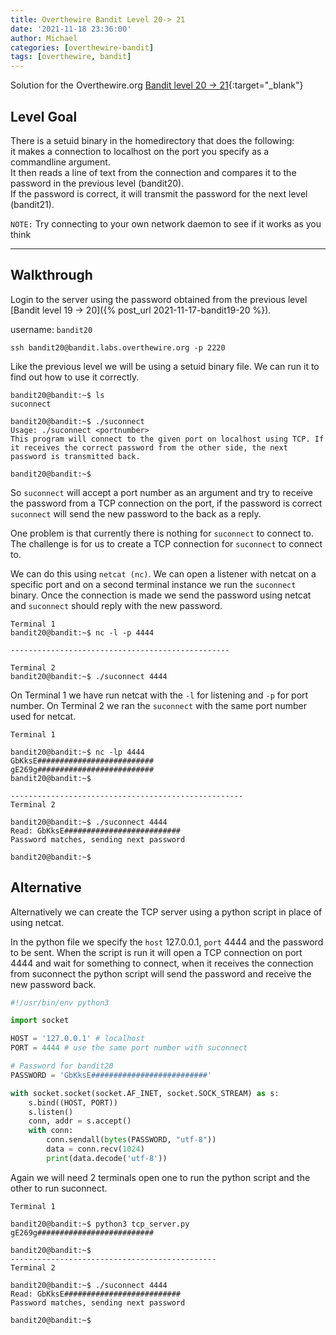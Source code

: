 ```yaml
---
title: Overthewire Bandit Level 20-> 21
date: '2021-11-18 23:36:00'
author: Michael
categories: [overthewire-bandit]
tags: [overthewire, bandit]
---
```


Solution for the Overthewire.org [Bandit level 20 -> 21](https://overthewire.org/wargames/bandit/bandit21.html){:target="\_blank"}

## Level Goal

There is a setuid binary in the homedirectory that does the following:  
it makes a connection to localhost on the port you specify as a commandline argument.  
It then reads a line of text from the connection and compares it to the password in the previous level (bandit20).  
If the password is correct, it will transmit the password for the next level (bandit21).

`NOTE:` Try connecting to your own network daemon to see if it works as you think

---

## Walkthrough

Login to the server using the password obtained from the previous level [Bandit level 19 -> 20]({% post_url 2021-11-17-bandit19-20 %}). 

username: `bandit20` 

```ssh
ssh bandit20@bandit.labs.overthewire.org -p 2220
```

Like the previous level we will be using a setuid binary file. We can run it to find out how to use it correctly.

```console
bandit20@bandit:~$ ls
suconnect

bandit20@bandit:~$ ./suconnect 
Usage: ./suconnect <portnumber>
This program will connect to the given port on localhost using TCP. If it receives the correct password from the other side, the next password is transmitted back.        

bandit20@bandit:~$
```

So `suconnect` will accept a port number as an argument and try to receive the password from a TCP connection on the port, if the password is correct `suconnect` will send the new password to the back as a reply.

One problem is that currently there is nothing for `suconnect` to connect to. The challenge is for us to create a TCP connection for `suconnect` to connect to.

We can do this using `netcat (nc)`. We can open a listener with netcat on a specific port and on a second terminal instance we run the `suconnect` binary. Once the connection is made we send the password using netcat and `suconnect` should reply with the new password.


```console
Terminal 1
bandit20@bandit:~$ nc -l -p 4444

-------------------------------------------------

Terminal 2
bandit20@bandit:~$ ./suconnect 4444

```
On  Terminal 1 we have run netcat with the `-l` for listening and `-p` for port number. 
On Terminal 2 we ran the `suconnect` with the same port number used for netcat.



```console
Terminal 1

bandit20@bandit:~$ nc -lp 4444
GbKksE##########################
gE269g##########################
bandit20@bandit:~$ 

----------------------------------------------------
Terminal 2

bandit20@bandit:~$ ./suconnect 4444
Read: GbKksE########################## 
Password matches, sending next password

bandit20@bandit:~$
```

## Alternative

Alternatively we can create the TCP server using a python script in place of using netcat.

In the python file we specify the `host` 127.0.0.1, `port` 4444 and the password to be sent. When the script is run it will open a TCP connection on port 4444 and wait for something to connect, when it receives the connection from suconnect the python script will send the password and receive the new password back.


```python
#!/usr/bin/env python3

import socket

HOST = '127.0.0.1' # localhost
PORT = 4444 # use the same port number with suconnect

# Password for bandit20
PASSWORD = 'GbKksE##########################' 

with socket.socket(socket.AF_INET, socket.SOCK_STREAM) as s:
    s.bind((HOST, PORT))
    s.listen()
    conn, addr = s.accept()
    with conn:
        conn.sendall(bytes(PASSWORD, "utf-8"))
        data = conn.recv(1024)
        print(data.decode('utf-8'))
```

Again we will need 2 terminals open one to run the python script and the other to run suconnect.

```console
Terminal 1

bandit20@bandit:~$ python3 tcp_server.py
gE269g##########################

bandit20@bandit:~$
----------------------------------------------
Terminal 2

bandit20@bandit:~$ ./suconnect 4444
Read: GbKksE########################## 
Password matches, sending next password

bandit20@bandit:~$
```